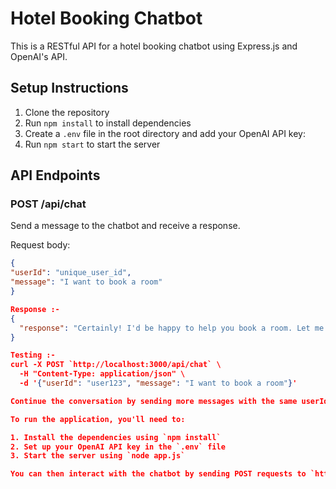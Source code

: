 # Hotel Booking Chatbot

This is a RESTful API for a hotel booking chatbot using Express.js and OpenAI's API.

## Setup Instructions

1. Clone the repository
2. Run `npm install` to install dependencies
3. Create a `.env` file in the root directory and add your OpenAI API key:
4. Run `npm start` to start the server

## API Endpoints

### POST /api/chat

Send a message to the chatbot and receive a response.

Request body:
```json :- 
{
"userId": "unique_user_id",
"message": "I want to book a room"
}  

Response :- 
{
  "response": "Certainly! I'd be happy to help you book a room. Let me fetch the available room options for you."
}

Testing :- 
curl -X POST `http://localhost:3000/api/chat` \
  -H "Content-Type: application/json" \
  -d '{"userId": "user123", "message": "I want to book a room"}'

Continue the conversation by sending more messages with the same userId to maintain the conversation history.

To run the application, you'll need to:

1. Install the dependencies using `npm install`
2. Set up your OpenAI API key in the `.env` file
3. Start the server using `node app.js`

You can then interact with the chatbot by sending POST requests to `http://localhost:3000/api/chat` with the appropriate JSON body.

